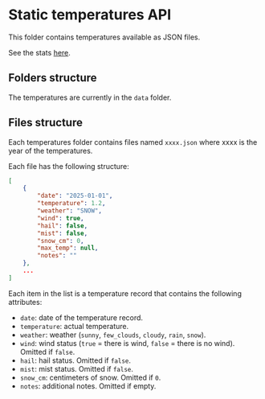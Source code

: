 # Static temperatures API

This folder contains temperatures available as JSON files.

See the stats [here](view/).

## Folders structure

The temperatures are currently in the `data` folder.

## Files structure

Each temperatures folder contains files named `xxxx.json` where xxxx is the year of the temperatures.

Each file has the following structure:
```json
[
    {
        "date": "2025-01-01",
        "temperature": 1.2,
        "weather": "SNOW",
        "wind": true,
        "hail": false,
        "mist": false,
        "snow_cm": 0,
        "max_temp": null,
        "notes": ""
    },
    ...
]
```

Each item in the list is a temperature record that contains the following attributes:
- `date`: date of the temperature record.
- `temperature`: actual temperature.
- `weather`: weather (`sunny`, `few_clouds`, `cloudy`, `rain`, `snow`).
- `wind`: wind status (`true` = there is wind, `false` = there is no wind). Omitted if `false`.
- `hail`: hail status. Omitted if `false`.
- `mist`: mist status. Omitted if `false`.
- `snow_cm`: centimeters of snow. Omitted if `0`.
- `notes`: additional notes. Omitted if empty.
